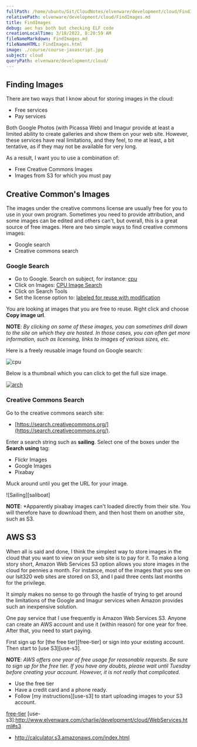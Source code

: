 ```yaml
---
fullPath: /home/ubuntu/Git/CloudNotes/elvenware/development/cloud/FindImages.md
relativePath: elvenware/development/cloud/FindImages.md
title: FindImages
debug: aec has both but checking ELF code
creationLocalTime: 3/18/2022, 8:20:59 AM
fileNameMarkdown: FindImages.md
fileNameHTML: FindImages.html
image: ./course/course-javascript.jpg
subject: cloud
queryPath: elvenware/development/cloud/
---
```


<!-- toc -->
<!-- tocstop -->

## Finding Images

There are two ways that I know about for storing images in the cloud:

- Free services
- Pay services

Both Google Photos (with Picassa Web) and Imagur provide at least a limited ability to create galleries and show them on your web site. However, these services have real limitations, and they feel, to me at least, a bit tentative, as if they may not be available for very long.

As a result, I want you to use a combination of:

- Free Creative Commons Images
- Images from S3 for which you must pay

## Creative Common's Images

The images under the creative commons license are usually free for you to use in your own program. Sometimes you need to provide attribution, and some images can be edited and others can't, but overall, this is a great source of free images. Here are two simple ways to find creative commons images:

- Google search
- Creative commons search

### Google Search

- Go to Google. Search on subject, for instance: [cpu](http://www.google.com/search?q=cpu)
- Click on Images: [CPU Image Search](http://www.google.com/search?q=cpu&source=lnms&tbm=isch)
- Click on Search Tools
- Set the license option to: [labeled for reuse with modification](http://www.google.com/search?q=cpu&source=lnms&tbm=isch&tbs=sur:fmc)

You are looking at images that you are free to reuse. Right click and choose **Copy image url**.

**NOTE**: *By clicking on some of these images, you can sometimes drill down to the site on which they are hosted. In those cases, you can often get more information, such as licensing, links to images of various sizes, etc.*

Here is a freely reusable image found on Google search:

![cpu](https://s3.amazonaws.com/bucket01.elvenware.com/images-test-01/cpu-564772_640.jpg)

Below is a thumbnail which you can click to get the full size image.

[![arch](https://upload.wikimedia.org/wikipedia/commons/thumb/4/42/80486DX2_arch.svg/500px-80486DX2_arch.svg.png)][big-link]

[big-link]: https://upload.wikimedia.org/wikipedia/commons/thumb/4/42/80486DX2_arch.svg/2000px-80486DX2_arch.svg.png

### Creative Commons Search

Go to the creative commons search site:

- [https://search.creativecommons.org/](https://search.creativecommons.org/).

Enter a search string such as **sailing**. Select one of the boxes under the **Search using** tag:

- Flickr Images
- Google Images
- Pixabay

Muck around until you get the URL for your image.

![Sailing][saliboat]

[sailboat]: (https://s3.amazonaws.com/bucket01.elvenware.com/images-test-01/ships-701596_640.jpg)

**NOTE**: *Apparently pixabay images can't loaded directly from their site. You will therefore have to download them, and then host them on another site, such as S3.

## AWS S3

When all is said and done, I think the simplest way to store images in the cloud that you want to view on your web site is to pay for it. To make a long story short, Amazon Web Services S3 option allows you store images in the cloud for pennies a month. For instance, most of the images that you see on our Isit320 web sites are stored on S3, and I paid three cents last months for the privilege.

It simply makes no sense to go through the hastle of trying to get around the limitations of the Google and Imagur services when Amazon provides such an inexpensive solution.

One pay service that I use frequently is Amazon Web Services S3. Anyone can create an AWS account and use it (within reason) for one year for free. After that, you need to start paying.

First sign up for [the free tier][free-tier] or sign into your existing account. Then start to [use S3][use-s3].

**NOTE**: *AWS offers one year of free usage for reasonable requests. Be sure to sign up for the free tier. If you have any doubts, please wait until Tuesday before creating your account. However, it is not really that complicated.*

- Use the free tier
- Have a credit card and a phone ready.
- Follow [my instructions][use-s3] to start uploading images to your S3 account.

[free-tier](http://www.elvenware.com/charlie/development/cloud/WebServices.html#aws)
[use-s3]:http://www.elvenware.com/charlie/development/cloud/WebServices.html#s3


- <http://calculator.s3.amazonaws.com/index.html>
